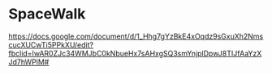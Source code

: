 # SpaceWalk

https://docs.google.com/document/d/1_Hhg7gYzBkE4xOqdz9sGxuXh2NmscucXUCwTi5PPkXU/edit?fbclid=IwAR0ZJc34WMJbC0kNbueHx7sAHxgSQ3smYnjplDpwJ8TIJfAaYzXJd7hWPlM#
